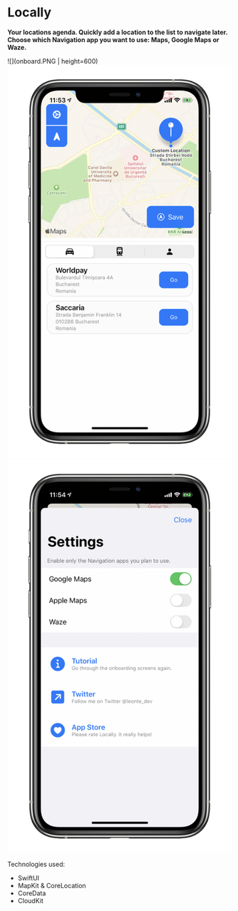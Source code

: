 # Locally

**Your locations agenda. Quickly add a location to the list to navigate later. 
Choose which Navigation app you want to use: Maps, Google Maps or Waze.**

![](onboard.PNG | height=600) ![](main.PNG) ![](settings.PNG)

Technologies used: 
- SwiftUI
- MapKit & CoreLocation
- CoreData
- CloudKit